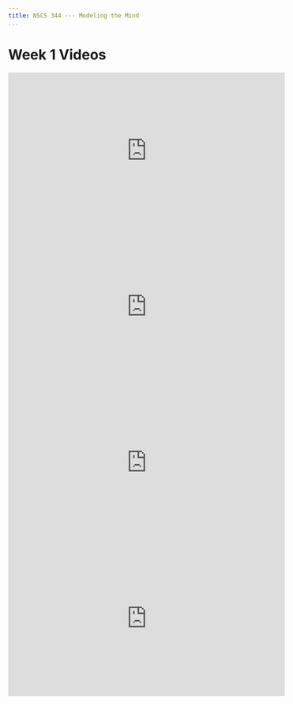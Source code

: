 ```yaml
---
title: NSCS 344 --- Modeling the Mind
...
```


# Week 1 Videos

<div style="text-align:center">
<iframe width="560" height="315" src="https://www.youtube.com/embed/4G3xZyB6Vho" frameborder="0" allow="accelerometer; autoplay; encrypted-media; gyroscope; picture-in-picture" allowfullscreen></iframe>
</div>



<div style="text-align:center">
<iframe width="560" height="315" src="https://www.youtube.com/embed/Q7fVJsKQJvE" frameborder="0" allow="accelerometer; autoplay; encrypted-media; gyroscope; picture-in-picture" allowfullscreen></iframe>
</div>

<div style="text-align:center">
<iframe width="560" height="315" src="https://www.youtube.com/embed/2Zws364qzmk" frameborder="0" allow="accelerometer; autoplay; encrypted-media; gyroscope; picture-in-picture" allowfullscreen></iframe>
</div>


<div style="text-align:center">
<iframe width="560" height="315" src="https://www.youtube.com/embed/M-BqqCvwbss" frameborder="0" allow="accelerometer; autoplay; encrypted-media; gyroscope; picture-in-picture" allowfullscreen></iframe>
</div>
